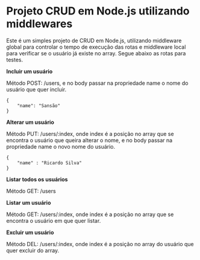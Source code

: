 
# Projeto CRUD em Node.js utilizando middlewares

Este é um simples projeto de CRUD em Node.js, utilizando middleware global para controlar o tempo de execução das rotas e middleware local para verificar se o usuário já existe no array. Segue abaixo as rotas para testes.

**Incluir um usuário**

Método POST: /users, e no body passar na propriedade name o nome do usuário que quer incluir.

    {
    	"name": "Sansão"
    }

**Alterar um usuário**

Método PUT: /users/:index, onde index é a posição no array que se encontra o usuário que queira alterar o nome, e no body passar na propriedade name o novo nome do usuário.

    {
    	"name" : "Ricardo Silva"
    }

**Listar todos os usuários**

Método GET: /users

**Listar um usuário**

Método GET: /users/:index, onde index é a posição no array que se encontra o usuário em que quer listar.

**Excluir um usuário**

Método DEL: /users/:index, onde index é a posição no array do usuário que quer excluir do array.
